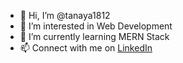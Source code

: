 - 👋 Hi, I’m @tanaya1812
- 👀 I’m interested in Web Development
- 🌱 I’m currently learning MERN Stack
- 📫 Connect with me on <a href="https://www.linkedin.com/in/tanaya-raikwar">LinkedIn</a>

<!---
tanaya1812/tanaya1812 is a ✨ special ✨ repository because its `README.md` (this file) appears on your GitHub profile.
You can click the Preview link to take a look at your changes.
--->

